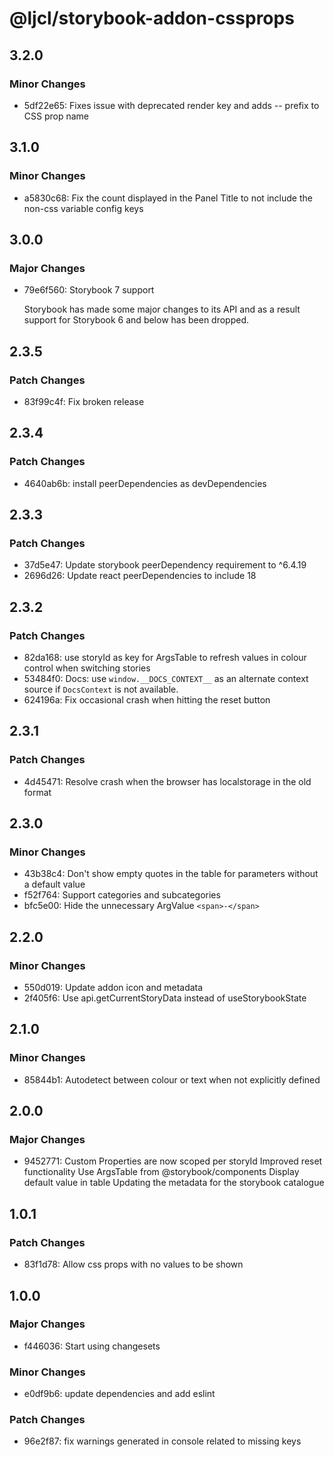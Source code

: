 # @ljcl/storybook-addon-cssprops

## 3.2.0

### Minor Changes

- 5df22e65: Fixes issue with deprecated render key and adds -- prefix to CSS prop name

## 3.1.0

### Minor Changes

- a5830c68: Fix the count displayed in the Panel Title to not include the non-css variable config keys

## 3.0.0

### Major Changes

- 79e6f560: Storybook 7 support

  Storybook has made some major changes to its API and as a result support for Storybook 6 and below has been dropped.

## 2.3.5

### Patch Changes

- 83f99c4f: Fix broken release

## 2.3.4

### Patch Changes

- 4640ab6b: install peerDependencies as devDependencies

## 2.3.3

### Patch Changes

- 37d5e47: Update storybook peerDependency requirement to ^6.4.19
- 2696d26: Update react peerDependencies to include 18

## 2.3.2

### Patch Changes

- 82da168: use storyId as key for ArgsTable to refresh values in colour control when switching stories
- 53484f0: Docs: use `window.__DOCS_CONTEXT__` as an alternate context source if `DocsContext` is not available.
- 624196a: Fix occasional crash when hitting the reset button

## 2.3.1

### Patch Changes

- 4d45471: Resolve crash when the browser has localstorage in the old format

## 2.3.0

### Minor Changes

- 43b38c4: Don't show empty quotes in the table for parameters without a default value
- f52f764: Support categories and subcategories
- bfc5e00: Hide the unnecessary ArgValue `<span>-</span>`

## 2.2.0

### Minor Changes

- 550d019: Update addon icon and metadata
- 2f405f6: Use api.getCurrentStoryData instead of useStorybookState

## 2.1.0

### Minor Changes

- 85844b1: Autodetect between colour or text when not explicitly defined

## 2.0.0

### Major Changes

- 9452771: Custom Properties are now scoped per storyId
  Improved reset functionality
  Use ArgsTable from @storybook/components
  Display default value in table
  Updating the metadata for the storybook catalogue

## 1.0.1

### Patch Changes

- 83f1d78: Allow css props with no values to be shown

## 1.0.0

### Major Changes

- f446036: Start using changesets

### Minor Changes

- e0df9b6: update dependencies and add eslint

### Patch Changes

- 96e2f87: fix warnings generated in console related to missing keys
